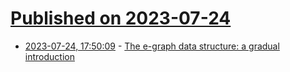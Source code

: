 # [Published on 2023-07-24](index.md)

* [2023-07-24, 17:50:09](https://lobste.rs/s/f5gjq0/e_graph_data_structure_gradual) - [The e-graph data structure: a gradual introduction](https://www.cole-k.com/2023/07/24/e-graphs-primer/)
